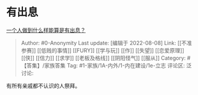 # 有出息
[一个人做到什么样能算是有出息？](https://www.zhihu.com/question/40556138/answer/2614232643)

> Author: #0-Anonymity
> Last update: [编辑于 2022-08-08]
> Link: [[不准参赛]] [[低贱的事情]] [[FURY]] [[学与玩]] [[作]] [[失望]] [[恋爱原理]] [[侠]] [[信力]] [[求学]] [[老板及格线]] [[阴阳怪气]] [[服从]]
> Category: #【答集】/家族答集
> Tag: #1-家族/1A-内外/1-内在建设/1e-立志
> 评论区:
> 泛讨论:

有所有亲戚都不认识的人祭拜。
